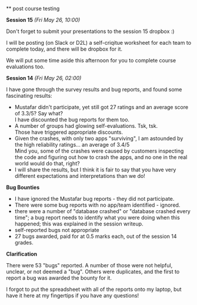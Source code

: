 ** post course testing

**Session 15** *(Fri May 26, 10:00)*  

Don't forget to submit your presentations to the session 15 dropbox :)

I will be posting (on Slack or D2L) a self-criqitue worksheet for each
team to complete today, and there will be dropbox for it.

We will put some time aside this afternoon for you to complete course
evaluations too.

**Session 14** *(Fri May 26, 02:00)*  

I have gone through the survey results and bug reports, and found some fascinating results:

- Mustafar didn't participate, yet still got 27 ratings and an average score of 3.3/5?
Say what?  
I have discounted the bug reports for them too.
- A number of groups had glowing self-evaluations. Tsk, tsk.  
Those have triggered appropriate discounts.
- Given the crashes, with only two apps "surviving", I am astounded by the high reliability ratings...
an average of 3.4/5  
Mind you, some of the crashes were caused by customers inspecting the code and
figuring out how to crash the apps, and no one in the real world would do that, right?
- I will share the results, but I think it is fair to say that you have very different
expectations and interpretations than we do!


**Bug Bounties**  

- I have ignored the Mustafar bug reports - they did not participate.  
- There were some bug reports with no app/team identified - ignored. 
- there were a number of "database crashed" or "database crashed every time"; a bug report
needs to identify what you were doing when this happened; this was explained
in the session writeup.
- self-reported bugs not appropriate
- 27 bugs awarded, paid for at 0.5 marks each, out of the session 14 grades.

**Clarification**

There were 53 "bugs" reported. A number of those were not helpful, unclear, or
not deemed a "bug". Others were duplicates, and the first to report a bug was awarded
the bounty for it.

I forgot to put the spreadsheet with all of the reports onto my laptop, but have it here at my fingertips
if you have any questions!
